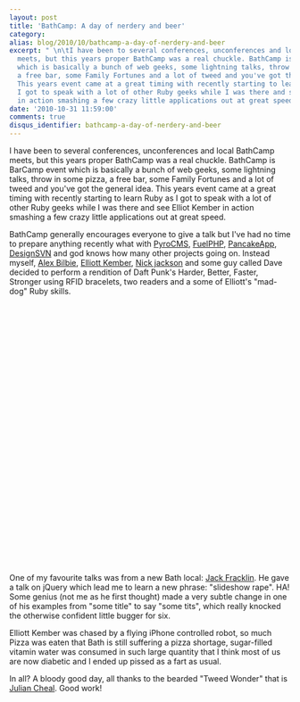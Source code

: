 ```yaml
---
layout: post
title: 'BathCamp: A day of nerdery and beer'
category: 
alias: blog/2010/10/bathcamp-a-day-of-nerdery-and-beer
excerpt: " \n\tI have been to several conferences, unconferences and local BathCamp
  meets, but this years proper BathCamp was a real chuckle. BathCamp is BarCamp event
  which is basically a bunch of web geeks, some lightning talks, throw in some pizza,
  a free bar, some Family Fortunes and a lot of tweed and you've got the general idea.
  This years event came at a great timing with recently starting to learn Ruby as
  I got to speak with a lot of other Ruby geeks while I was there and see Elliot Kember
  in action smashing a few crazy little applications out at great speed. "
date: '2010-10-31 11:59:00'
comments: true
disqus_identifier: bathcamp-a-day-of-nerdery-and-beer
---
```


I have been to several conferences, unconferences and local BathCamp meets, but this years proper BathCamp was a real chuckle. BathCamp is BarCamp event which is basically a bunch of web geeks, some lightning talks, throw in some pizza, a free bar, some Family Fortunes and a lot of tweed and you've got the general idea. This years event came at a great timing with recently starting to learn Ruby as I got to speak with a lot of other Ruby geeks while I was there and see Elliot Kember in action smashing a few crazy little applications out at great speed.

BathCamp generally encourages everyone to give a talk but I've had no time to prepare anything recently what with [PyroCMS](http://pyrocms.com/), [FuelPHP](http://fuelphp.com/), [PancakeApp](http://pancakeapp.com/), [DesignSVN](http://designsvn.com/) and god knows how many other projects going on. Instead myself, [Alex Bilbie](http://alexbilbie.blogs.lincoln.ac.uk/), [Elliott Kember](http://elliottkember.com/), [Nick jackson](http://twitter.com/#!/jacksonj04) and some guy called Dave decided to perform a rendition of Daft Punk's Harder, Better, Faster, Stronger using RFID bracelets, two readers and a some of Elliott's "mad-dog" Ruby skills.

<object height="469" width="585"><param name="movie" value="http://www.youtube.com/v/RzOvUd8QWU0?fs=1&amp;hl=en_US">
<param name="allowFullScreen" value="true">
<param name="allowscriptaccess" value="always">
<embed allowfullscreen="true" allowscriptaccess="always" height="469" src="http://www.youtube.com/v/RzOvUd8QWU0?fs=1&amp;hl=en_US" type="application/x-shockwave-flash" width="585"></embed></object>

One of my favourite talks was from a new Bath local: [Jack Fracklin](http://twitter.com/jack_franklin). He gave a talk on jQuery which lead me to learn a new phrase: "slideshow rape". HA! Some genius (not me as he first thought) made a very subtle change in one of his examples from "some title" to say "some tits", which really knocked the otherwise confident little bugger for six.

Elliott Kember was chased by a flying iPhone controlled robot, so much Pizza was eaten that Bath is still suffering a pizza shortage, sugar-filled vitamin water was consumed in such large quantity that I think most of us are now diabetic and I ended up pissed as a fart as usual.

In all? A bloody good day, all thanks to the bearded "Tweed Wonder" that is [Julian Cheal](http://twitter.com/#!/juliancheal). Good work!

